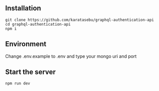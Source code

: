 ## Installation

```
git clone https://github.com/karatasebu/graphql-authentication-api
cd graphql-authentication-api
npm i
```
## Environment
Change .env.example to .env and type your mongo uri and port

## Start the server

```
npm run dev
```
